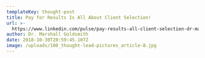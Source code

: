 ```yaml
---
templateKey: thought-post
title: Pay for Results Is All About Client Selection!
url: >-
  https://www.linkedin.com/pulse/pay-results-all-client-selection-dr-marshall-goldsmith/
author: Dr. Marshall Goldsmith
date: 2018-10-30T20:59:45.107Z
image: /uploads/100_thought-lead-pictures_article-8.jpg
---
```


